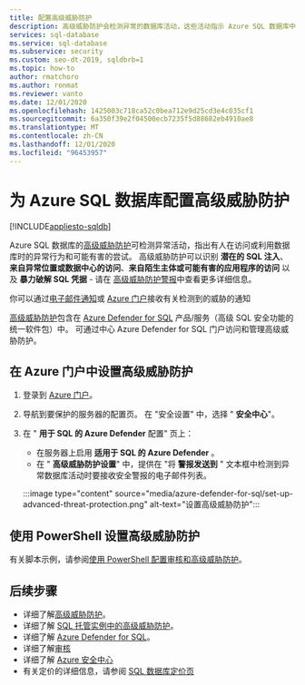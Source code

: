 ```yaml
---
title: 配置高级威胁防护
description: 高级威胁防护会检测异常的数据库活动，这些活动指示 Azure SQL 数据库中存在对数据库的潜在安全威胁。
services: sql-database
ms.service: sql-database
ms.subservice: security
ms.custom: seo-dt-2019, sqldbrb=1
ms.topic: how-to
author: rmatchoro
ms.author: ronmat
ms.reviewer: vanto
ms.date: 12/01/2020
ms.openlocfilehash: 1425003c718ca52c0bea712e9d25cd3e4c035cf1
ms.sourcegitcommit: 6a350f39e2f04500ecb7235f5d88682eb4910ae8
ms.translationtype: MT
ms.contentlocale: zh-CN
ms.lasthandoff: 12/01/2020
ms.locfileid: "96453957"
---
```

# <a name="configure-advanced-threat-protection-for-azure-sql-database"></a>为 Azure SQL 数据库配置高级威胁防护
[!INCLUDE[appliesto-sqldb](../includes/appliesto-sqldb.md)]

Azure SQL 数据库的[高级威胁防护](threat-detection-overview.md)可检测异常活动，指出有人在访问或利用数据库时的异常行为和可能有害的尝试。 高级威胁防护可以识别 **潜在的 SQL 注入**、**来自异常位置或数据中心的访问**、**来自陌生主体或可能有害的应用程序的访问** 以及 **暴力破解 SQL 凭据** - 请在 [高级威胁防护警报](threat-detection-overview.md#alerts)中查看更多详细信息。

你可以通过[电子邮件通知](threat-detection-overview.md#explore-detection-of-a-suspicious-event)或 [Azure 门户](threat-detection-overview.md#explore-alerts-in-the-azure-portal)接收有关检测到的威胁的通知

[高级威胁防护](threat-detection-overview.md)包含在 [Azure Defender for SQL](azure-defender-for-sql.md) 产品/服务（高级 SQL 安全功能的统一软件包）中。 可通过中心 Azure Defender for SQL 门户访问和管理高级威胁防护。

## <a name="set-up-advanced-threat-protection-in-the-azure-portal"></a>在 Azure 门户中设置高级威胁防护

1. 登录到 [Azure 门户](https://portal.azure.com)。
2. 导航到要保护的服务器的配置页。 在 "安全设置" 中，选择 " **安全中心**"。
3. 在 " **用于 SQL 的 Azure Defender** 配置" 页上：

   - 在服务器上启用 **适用于 SQL 的 Azure Defender** 。
   - 在 " **高级威胁防护设置**" 中，提供在 "将 **警报发送到** " 文本框中检测到异常数据库活动时要接收安全警报的电子邮件列表。
   
   :::image type="content" source="media/azure-defender-for-sql/set-up-advanced-threat-protection.png" alt-text="设置高级威胁防护":::

## <a name="set-up-advanced-threat-protection-using-powershell"></a>使用 PowerShell 设置高级威胁防护

有关脚本示例，请参阅[使用 PowerShell 配置审核和高级威胁防护](scripts/auditing-threat-detection-powershell-configure.md)。

## <a name="next-steps"></a>后续步骤

- 详细了解[高级威胁防护](threat-detection-overview.md)。
- 详细了解 [SQL 托管实例中的高级威胁防护](../managed-instance/threat-detection-configure.md)。  
- 详细了解 [Azure Defender for SQL](azure-defender-for-sql.md)。
- 详细了解[审核](../../azure-sql/database/auditing-overview.md)
- 详细了解 [Azure 安全中心](../../security-center/security-center-introduction.md)
- 有关定价的详细信息，请参阅 [SQL 数据库定价页](https://azure.microsoft.com/pricing/details/sql-database/)